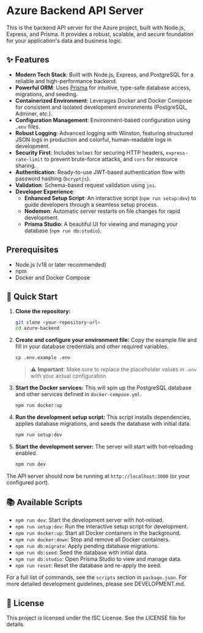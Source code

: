 # Azure Backend API Server

This is the backend API server for the Azure project, built with Node.js, Express, and Prisma. It provides a robust, scalable, and secure foundation for your application's data and business logic.

## ✨ Features

- **Modern Tech Stack**: Built with Node.js, Express, and PostgreSQL for a reliable and high-performance backend.
- **Powerful ORM**: Uses [Prisma](https://www.prisma.io/) for intuitive, type-safe database access, migrations, and seeding.
- **Containerized Environment**: Leverages Docker and Docker Compose for consistent and isolated development environments (PostgreSQL, Adminer, etc.).
- **Configuration Management**: Environment-based configuration using `.env` files.
- **Robust Logging**: Advanced logging with Winston, featuring structured JSON logs in production and colorful, human-readable logs in development.
- **Security First**: Includes `helmet` for securing HTTP headers, `express-rate-limit` to prevent brute-force attacks, and `cors` for resource sharing.
- **Authentication**: Ready-to-use JWT-based authentication flow with password hashing (`bcryptjs`).
- **Validation**: Schema-based request validation using `joi`.
- **Developer Experience**:
  - **Enhanced Setup Script**: An interactive script (`npm run setup:dev`) to guide developers through a seamless setup process.
  - **Nodemon**: Automatic server restarts on file changes for rapid development.
  - **Prisma Studio**: A beautiful UI for viewing and managing your database (`npm run db:studio`).

##  Prerequisites

- Node.js (v18 or later recommended)
- npm
- Docker and Docker Compose

## 🚀 Quick Start

1.  **Clone the repository:**
    ```bash
    git clone <your-repository-url>
    cd azure-backend
    ```

2.  **Create and configure your environment file:**
    Copy the example file and fill in your database credentials and other required variables.
    ```bash
    cp .env.example .env
    ```
    > ⚠️ **Important**: Make sure to replace the placeholder values in `.env` with your actual configuration.

3.  **Start the Docker services:**
    This will spin up the PostgreSQL database and other services defined in `docker-compose.yml`.
    ```bash
    npm run docker:up
    ```

4.  **Run the development setup script:**
    This script installs dependencies, applies database migrations, and seeds the database with initial data.
    ```bash
    npm run setup:dev
    ```

5.  **Start the development server:**
    The server will start with hot-reloading enabled.
    ```bash
    npm run dev
    ```

The API server should now be running at `http://localhost:3000` (or your configured port).

## 📚 Available Scripts

- `npm run dev`: Start the development server with hot-reload.
- `npm run setup:dev`: Run the interactive setup script for development.
- `npm run docker:up`: Start all Docker containers in the background.
- `npm run docker:down`: Stop and remove all Docker containers.
- `npm run db:migrate`: Apply pending database migrations.
- `npm run db:seed`: Seed the database with initial data.
- `npm run db:studio`: Open Prisma Studio to view and manage data.
- `npm run reset`: Reset the database and re-apply the seed.

For a full list of commands, see the `scripts` section in `package.json`. For more detailed development guidelines, please see DEVELOPMENT.md.

## 📝 License

This project is licensed under the ISC License. See the LICENSE file for details.
